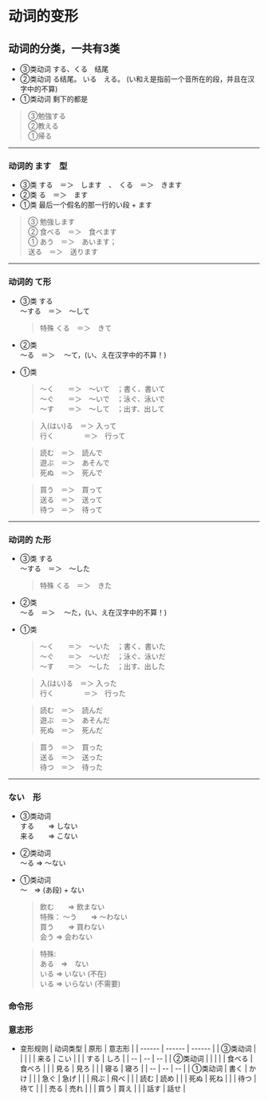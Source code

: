 # 动词的变形
## 动词的分类，一共有3类
* ③类动词  する、くる　结尾
* ②类动词 る结尾。 いる　える。 (い和え是指前一个音所在的段，并且在汉字中的不算)
* ①类动词  剩下的都是

>③勉強する<br>
②教える<br>
①帰る
-----------------------------------------------------------------------------------------
### 动词的 ます　型

* ③类 する　＝＞　します　、　くる　＝＞　きます
* ②类 る　＝＞　ます  
* ①类   最后一个假名的那一行的い段 + ます

>③ 勉強します<br>
② 食べる　＝＞　食べます<br>
① あう　＝＞　あいます；<br>
 送る　＝＞　送ります

--------------------------------------------------------------------------------------------------
### 动词的 て形

* ③类 する    
〜する　＝＞　〜して
    >特殊   くる　＝＞　きて
* ②类     
〜る　＝＞　  〜て，(い、え在汉字中的不算！)
* ①类    
    >〜く　　＝＞　〜いて　；書く、書いて<br>
    〜ぐ　　＝＞　〜いで　；泳ぐ、泳いで<br>
    〜す　　＝＞　〜して　；出す、出して

    >入(はい)る　＝＞ 入って<br> 
    行く　　　　 ＝＞　行って

    >読む　＝＞　読んで<br>
    遊ぶ　＝＞　あそんで<br>
    死ぬ　＝＞　死んで

    >買う　＝＞　買って<br>
    送る　＝＞　送って<br>
    待つ　＝＞　待って

----------------------------------------
### 动词的 た形 

* ③类 する    
〜する　＝＞　〜した
    >特殊   くる　＝＞　きた
* ②类     
〜る　＝＞　  〜た，(い、え在汉字中的不算！)
* ①类    
    >〜く　　＝＞　〜いた　；書く、書いた<br>
    〜ぐ　　＝＞　〜いだ　；泳ぐ、泳いだ<br>
    〜す　　＝＞　〜した　；出す、出した

    >入(はい)る　＝＞ 入った<br> 
    行く　　　　 ＝＞　行った

    >読む　＝＞　読んだ<br>
    遊ぶ　＝＞　あそんだ<br>
    死ぬ　＝＞　死んだ

    >買う　＝＞　買った<br>
    送る　＝＞　送った<br>
    待つ　＝＞　待った


-----------------------------------------------------------------------------------------
### ない　形
* ③类动词    
    する　　=>  しない<br>
    来る　　=>     こない

* ②类动词    
    ～る    => ～ない

* ①类动词     
    ～　=>   (あ段) + ない         
    >飲む　　=>  飲まない<br>
    特殊： ～う　　=>  ～わない<br>
    買う　　=>  買わない<br>
    会う    =>  会わない

    > 特殊: <br>
     ある　=>　ない<br>
     いる  => いない (不在)<br>
     いる  => いらない (不需要)

### 命令形

### 意志形
* 变形规则
    | 动词类型 | 原形 | 意志形 |
    | ------ | ------ | ------ |
    | ③类动词 |  |  |
    |  | 来る | こい |
    |  | する | しろ |
    | -- | -- | -- |
    | ②类动词 |  |  |
    |  | 食べる | 食べろ |
    |  | 見る | 見ろ |
    |  | 寝る | 寝ろ |
    | -- | -- | -- |
    | ①类动词 | 書く | かけ |
    |  | 急ぐ | 急げ |
    |  | 飛ぶ | 飛べ |
    |  | 読む | 読め |
    |  | 死ぬ | 死ね |
    |  | 待つ | 待て |
    |  | 売る | 売れ |
    |  | 買う | 買え |
    |  | 話す | 話せ |


